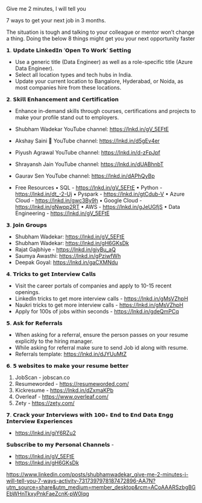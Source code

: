 Give me 2 minutes, I will tell you

7 ways to get your next job in 3 months.

The situation is tough and talking to your colleague or mentor won’t change a thing. Doing the below 8 things might get you your next opportunity faster

𝟭. 𝗨𝗽𝗱𝗮𝘁𝗲 𝗟𝗶𝗻𝗸𝗲𝗱𝗜𝗻 ‘𝗢𝗽𝗲𝗻 𝗧𝗼 𝗪𝗼𝗿𝗸’ 𝗦𝗲𝘁𝘁𝗶𝗻𝗴

- Use a generic title (Data Engineer) as well as a role-specific title (Azure Data Engineer). 
- Select all location types and tech hubs in India. 
- Update your current location to Bangalore, Hyderabad, or Noida, as most companies hire from these locations.

𝟮. 𝗦𝗸𝗶𝗹𝗹 𝗘𝗻𝗵𝗮𝗻𝗰𝗲𝗺𝗲𝗻𝘁 𝗮𝗻𝗱 𝗖𝗲𝗿𝘁𝗶𝗳𝗶𝗰𝗮𝘁𝗶𝗼𝗻

- Enhance in-demand skills through courses, certifications and projects to make your profile stand out to employers.
- Shubham Wadekar YouTube channel: https://lnkd.in/gV_5EFtE
- Akshay Saini 🚀 YouTube channel: https://lnkd.in/d5gEv4er
- Piyush Agrawal YouTube channel: https://lnkd.in/d-zFpJpf
- Shrayansh Jain YouTube channel: https://lnkd.in/dUABhnbT
- Gaurav Sen YouTube channel: https://lnkd.in/dAPhQyBp

- Free Resources
• SQL - https://lnkd.in/gV_5EFtE
• Python - https://lnkd.in/dt_-2-Uj
• Pyspark - https://lnkd.in/gtCdub-V
• Azure Cloud - https://lnkd.in/gwc3By9h
• Google Cloud - https://lnkd.in/gNwpp2RT
• AWS - https://lnkd.in/gJeUGfjS
• Data Engineering - https://lnkd.in/gV_5EFtE

𝟯. 𝗝𝗼𝗶𝗻 𝗚𝗿𝗼𝘂𝗽𝘀

- Shubham Wadekar: https://lnkd.in/gV_5EFtE
- Shubham Wadekar: https://lnkd.in/gH6GKsDk
- Rajat Gajbhiye - https://lnkd.in/gjyBu_aQ
- Saumya Awasthi: https://lnkd.in/gPziwfWh
- Deepak Goyal: https://lnkd.in/gaCXMNdu

𝟰. 𝗧𝗿𝗶𝗰𝗸𝘀 𝘁𝗼 𝗴𝗲𝘁 𝗜𝗻𝘁𝗲𝗿𝘃𝗶𝗲𝘄 𝗖𝗮𝗹𝗹𝘀

- Visit the career portals of companies and apply to 10-15 recent openings.
- LinkedIn tricks to get more interview calls - https://lnkd.in/gMsVZhpH
- Naukri tricks to get more interview calls - https://lnkd.in/gMsVZhpH
- Apply for 100s of jobs within seconds - https://lnkd.in/gdeQmPCq

𝟱. 𝗔𝘀𝗸 𝗳𝗼𝗿 𝗥𝗲𝗳𝗲𝗿𝗿𝗮𝗹𝘀

- When asking for a referral, ensure the person passes on your resume explicitly to the hiring manager.
- While asking for referral make sure to send Job id along with resume.
- Referrals template: https://lnkd.in/dJYUuMtZ

𝟲. 𝟱 𝘄𝗲𝗯𝘀𝗶𝘁𝗲𝘀 𝘁𝗼 𝗺𝗮𝗸𝗲 𝘆𝗼𝘂𝗿 𝗿𝗲𝘀𝘂𝗺𝗲 𝗯𝗲𝘁𝘁𝗲𝗿

1. JobScan - jobscan.co
2. Resumeworded - https://resumeworded.com/
3. Kickresume - https://lnkd.in/dZxmaKPb
4. Overleaf - https://www.overleaf.com/
5. Zety - https://zety.com/

𝟳. 𝗖𝗿𝗮𝗰𝗸 𝘆𝗼𝘂𝗿 𝗜𝗻𝘁𝗲𝗿𝘃𝗶𝗲𝘄𝘀 𝘄𝗶𝘁𝗵 𝟭𝟬𝟬+ 𝗘𝗻𝗱 𝘁𝗼 𝗘𝗻𝗱 𝗗𝗮𝘁𝗮 𝗘𝗻𝗴𝗴 𝗜𝗻𝘁𝗲𝗿𝘃𝗶𝗲𝘄 𝗘𝘅𝗽𝗲𝗿𝗶𝗲𝗻𝗰𝗲𝘀
- https://lnkd.in/giY6RZu2

𝗦𝘂𝗯𝘀𝗰𝗿𝗶𝗯𝗲 𝘁𝗼 𝗺𝘆 𝗣𝗲𝗿𝘀𝗼𝗻𝗮𝗹 𝗖𝗵𝗮𝗻𝗻𝗲𝗹𝘀 -
- https://lnkd.in/gV_5EFtE
- https://lnkd.in/gH6GKsDk


https://www.linkedin.com/posts/shubhamwadekar_give-me-2-minutes-i-will-tell-you-7-ways-activity-7317397978187472896-AA7N?utm_source=share&utm_medium=member_desktop&rcm=ACoAAARSzbgBGEbWHnTkxyPnkFaeZcnK-pW0lqg
